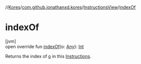//[Kores](../../../index.md)/[com.github.jonathanxd.kores](../index.md)/[InstructionsView](index.md)/[indexOf](index-of.md)

# indexOf

[jvm]\
open override fun [indexOf](index-of.md)(o: [Any](https://kotlinlang.org/api/latest/jvm/stdlib/kotlin/-any/index.html)): [Int](https://kotlinlang.org/api/latest/jvm/stdlib/kotlin/-int/index.html)

Returns the index of [o](index-of.md) in this [Instructions](../-instructions/index.md).
